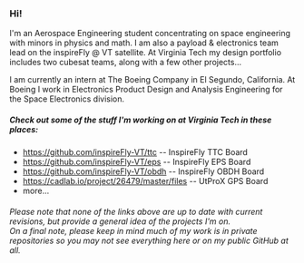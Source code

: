 ### Hi! 
I'm an Aerospace Engineering student concentrating on space engineering with minors in physics and math. I am also a payload & electronics team lead on the inspireFly @ VT satellite. At Virginia Tech my design portfolio includes two cubesat teams, along with a few other projects... <br>

I am currently an intern at The Boeing Company in El Segundo, California. At Boeing I work in Electronics Product Design and Analysis Engineering for the Space Electronics division.
##### Check out some of the stuff I'm working on at Virginia Tech in these places:
+ https://github.com/inspireFly-VT/ttc -- InspireFly TTC Board <br>
+ https://github.com/inspireFly-VT/eps -- InspireFly EPS Board <br>
+ https://github.com/inspireFly-VT/obdh -- InspireFly OBDH Board<br>
+ https://cadlab.io/project/26479/master/files -- UtProX GPS Board <br>
+ more... <br>
###### Please note that none of the links above are up to date with current revisions, but provide a general idea of the projects I'm on. <br> On a final note, please keep in mind much of my work is in private repositories so you may not see everything here or on my public GitHub at all.

<!--
**TimothyMcEvoy/TimothyMcEvoy** is a ✨ _special_ ✨ repository because its `README.md` (this file) appears on your GitHub profile.

Here are some ideas to get you started:

- 🔭 I’m currently working on ...
- 🌱 I’m currently learning ...
- 👯 I’m looking to collaborate on ...
- 🤔 I’m looking for help with ...
- 💬 Ask me about ...
- 📫 How to reach me: ...
- 😄 Pronouns: ...
- ⚡ Fun fact: ...
-->
